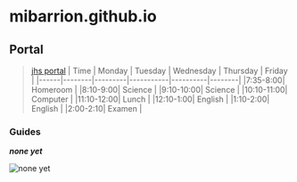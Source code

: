 # mibarrion.github.io
## Portal
> [jhs portal](https://jhsportal.adnu.edu.ph/my/)
> | Time | Monday | Tuesday | Wednesday | Thursday | Friday |
> |------|--------|---------|-----------|----------|--------|
> |7:35-8:00| Homeroom |
> |8:10-9:00| Science |
> |9:10-10:00| Science |
> |10:10-11:00| Computer |
> |11:10-12:00| Lunch |
> |12:10-1:00| English |
> |1:10-2:00| English |
> |2:00-2:10| Examen |
### Guides
***none yet***

![none yet](https://static.thenounproject.com/png/41104-200.png)
